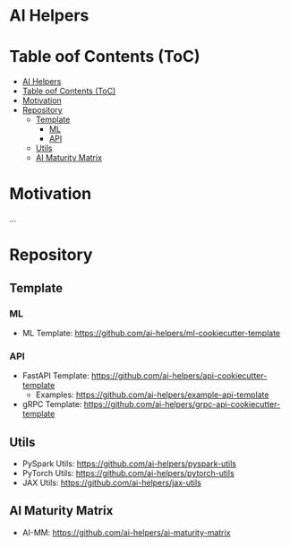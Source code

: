 # AI Helpers

# Table oof Contents (ToC)
- [AI Helpers](#ai-helpers)
- [Table oof Contents (ToC)](#table-oof-contents-toc)
- [Motivation](#motivation)
- [Repository](#repository)
  - [Template](#template)
    - [ML](#ml)
    - [API](#api)
  - [Utils](#utils)
  - [AI Maturity Matrix](#ai-maturity-matrix)



# Motivation

...

# Repository

## Template

### ML

- ML Template: https://github.com/ai-helpers/ml-cookiecutter-template


### API

- FastAPI Template: https://github.com/ai-helpers/api-cookiecutter-template
  - Examples: https://github.com/ai-helpers/example-api-template
- gRPC Template: https://github.com/ai-helpers/grpc-api-cookiecutter-template


## Utils

- PySpark Utils: https://github.com/ai-helpers/pyspark-utils
- PyTorch Utils: https://github.com/ai-helpers/pytorch-utils
- JAX Utils: https://github.com/ai-helpers/jax-utils

## AI Maturity Matrix

- AI-MM: https://github.com/ai-helpers/ai-maturity-matrix

